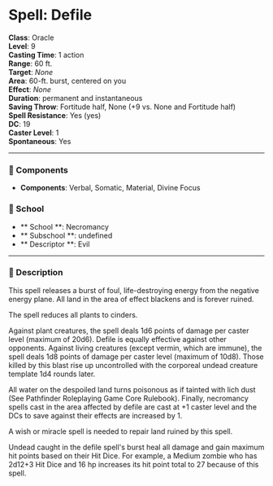 
# Spell: Defile
**Class**: Oracle  
**Level**: 9  
**Casting Time**: 1 action  
**Range**: 60 ft.  
**Target**: _None_  
**Area**: 60-ft. burst, centered on you  
**Effect**: _None_  
**Duration**: permanent and instantaneous  
**Saving Throw**: Fortitude half, None (+9 vs. None and Fortitude half)  
**Spell Resistance**: Yes (yes)  
**DC**: 19  
**Caster Level**: 1  
**Spontaneous**: Yes

---

### 🔮 Components
- **Components**: Verbal, Somatic, Material, Divine Focus

### 🏫 School
- ** School **: Necromancy
- ** Subschool **: undefined
- ** Descriptor **: Evil
---

### 📜 Description
This spell releases a burst of foul, life-destroying energy from the negative energy plane. All land in the area of effect blackens and is forever ruined.

The spell reduces all plants to cinders.

Against plant creatures, the spell deals 1d6 points of damage per caster level (maximum of 20d6). Defile is equally effective against other opponents. Against living creatures (except vermin, which are immune), the spell deals 1d8 points of damage per caster level (maximum of 10d8). Those killed by this blast rise up uncontrolled with the corporeal undead creature template 1d4 rounds later.

All water on the despoiled land turns poisonous as if tainted with lich dust (See Pathfinder Roleplaying Game Core Rulebook). Finally, necromancy spells cast in the area affected by defile are cast at +1 caster level and the DCs to save against their effects are increased by 1.

A wish or miracle spell is needed to repair land ruined by this spell.

Undead caught in the defile spell's burst heal all damage and gain maximum hit points based on their Hit Dice. For example, a Medium zombie who has 2d12+3 Hit Dice and 16 hp increases its hit point total to 27 because of this spell.
